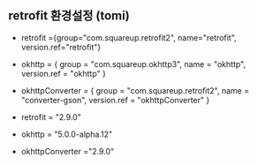 ## retrofit 환경설정 (tomi)
- retrofit ={group="com.squareup.retrofit2", name="retrofit", version.ref="retrofit"}
- okhttp = { group = "com.squareup.okhttp3", name = "okhttp", version.ref = "okhttp" }
- okhttpConverter = { group = "com.squareup.retrofit2", name = "converter-gson", version.ref = "okhttpConverter" }
  
- retrofit = "2.9.0"
- okhttp = "5.0.0-alpha.12"
- okhttpConverter ="2.9.0"
